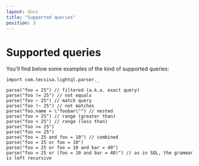 ```yaml
---
layout: docs
title: "Supported queries"
position: 3
---
```


# Supported queries

You'll find below some examples of the kind of supported queries:

```tut
import com.tecsisa.lightql.parser._

parse("foo = 25") // filtered (a.k.a. exact query)
parse("foo != 25") // not equals
parse("foo ~ 25") // match query
parse("foo !~ 25") // not matches
parse("foo.name = \"foobar\"") // nested
parse("foo > 25") // range (greater than)
parse("foo < 25") // range (less than)
parse("foo >= 25")
parse("foo <= 25")
parse("foo = 25 and foo = 10") // combined
parse("foo = 25 or foo = 10")
parse("foo = 25 or foo = 10 and bar = 40")
parse("foo = 25 or (foo = 10 and bar = 40)") // as in SQL, the grammar is left recursive
```